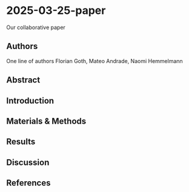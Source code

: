 # 2025-03-25-paper
Our collaborative paper

## Authors
One line of authors
Florian Goth, Mateo Andrade, Naomi Hemmelmann 

## Abstract

## Introduction

## Materials & Methods

## Results

## Discussion

## References

